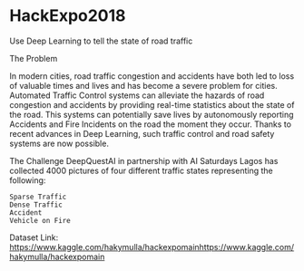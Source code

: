 # HackExpo2018
Use Deep Learning to tell the state of road traffic

The Problem

In modern cities, road traffic congestion and accidents have both led to loss of valuable times and lives and has become a severe problem for cities. Automated Traffic Control systems can alleviate the hazards of road congestion and accidents by providing real-time statistics about the state of the road. This systems can potentially save lives by autonomously reporting Accidents and Fire Incidents on the road the moment they occur. Thanks to recent advances in Deep Learning, such traffic control and road safety systems are now possible.

The Challenge
DeepQuestAI in partnership with AI Saturdays Lagos has collected 4000 pictures of four different traffic states representing the following:

    Sparse Traffic
    Dense Traffic
    Accident
    Vehicle on Fire
Dataset Link: https://www.kaggle.com/hakymulla/hackexpomainhttps://www.kaggle.com/hakymulla/hackexpomain

